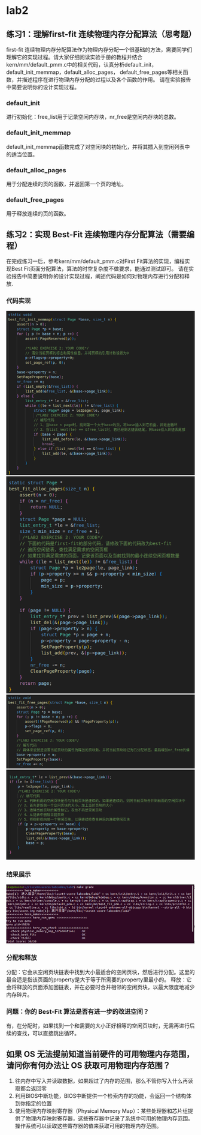 # lab2
## 练习1：理解first-fit 连续物理内存分配算法（思考题）

first-fit 连续物理内存分配算法作为物理内存分配一个很基础的方法，需要同学们理解它的实现过程。请大家仔细阅读实验手册的教程并结合kern/mm/default_pmm.c中的相关代码，认真分析default_init，default_init_memmap，default_alloc_pages， default_free_pages等相关函数，并描述程序在进行物理内存分配的过程以及各个函数的作用。 请在实验报告中简要说明你的设计实现过程。

### default_init
进行初始化：free_list用于记录空闲内存块，nr_free是空闲内存块的总数。

### default_init_memmap
default_init_memmap函数完成了对空闲块的初始化，并将其插入到空闲列表中的适当位置。

### default_alloc_pages
用于分配连续的页的函数，并返回第一个页的地址。

### default_free_pages
用于释放连续的页的函数。

## 练习2：实现 Best-Fit 连续物理内存分配算法（需要编程）

在完成练习一后，参考kern/mm/default_pmm.c对First Fit算法的实现，编程实现Best Fit页面分配算法，算法的时空复杂度不做要求，能通过测试即可。 请在实验报告中简要说明你的设计实现过程，阐述代码是如何对物理内存进行分配和释放.

### 代码实现
![](vx_images/403470303249481.png)
![](vx_images/194370403237348.png)
![](vx_images/496700403257514.png)
![](vx_images/61140503250183.png)

### 结果展示
![](vx_images/590891703246738.png)

### 分配和释放
分配：它会从空闲页块链表中找到大小最适合的空闲页块，然后进行分配。这里的最合适是指该页面的property是大于等于所需要的property里最小的。
释放：它会将释放的页面添加回链表，并在必要时合并相邻的空闲页块，以最大限度地减少内存碎片。

### 问题：你的 Best-Fit 算法是否有进一步的改进空间？
有，在分配时，如果找到一个和需要的大小正好相等的空闲页块时，无需再进行后续的查找，可以直接跳出循环。


## 如果 OS 无法提前知道当前硬件的可用物理内存范围，请问你有何办法让 OS 获取可用物理内存范围？
1. 往内存中写入并读取数据，如果超过了内存的范围，那么不管你写入什么再读取都会返回零
2. 利用BIOS中断功能，BIOS中断提供一个检索内存的功能，会返回一个结构体到你指定的位置
3. 使用物理内存映射寄存器（Physical Memory Map）：某些处理器和芯片组提供了物理内存映射寄存器，这些寄存器中记录了系统中可用的物理内存范围。操作系统可以读取这些寄存器的值来获取可用的物理内存范围。
